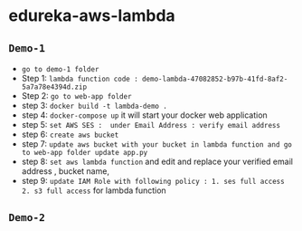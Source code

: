 # edureka-aws-lambda

## `Demo-1` ##
* `go to demo-1 folder`
* Step 1: `lambda function code : demo-lambda-47082852-b97b-41fd-8af2-5a7a78e4394d.zip`
* Step 2: `go to web-app folder`
* step 3: `docker build -t lambda-demo .`
* step 4: `docker-compose up` it will start your docker web application
* step 5: `set AWS SES :  under Email Address : verify email address`
* step 6: `create aws bucket`
* step 7: `update aws bucket with your bucket in lambda function and go to web-app folder update app.py`
* step 8: `set aws lambda function` and edit and replace your verified email address , bucket name,  
* step 9: `update IAM Role with following policy : 1. ses full access 2. s3 full access` for lambda function

## `Demo-2` ##
